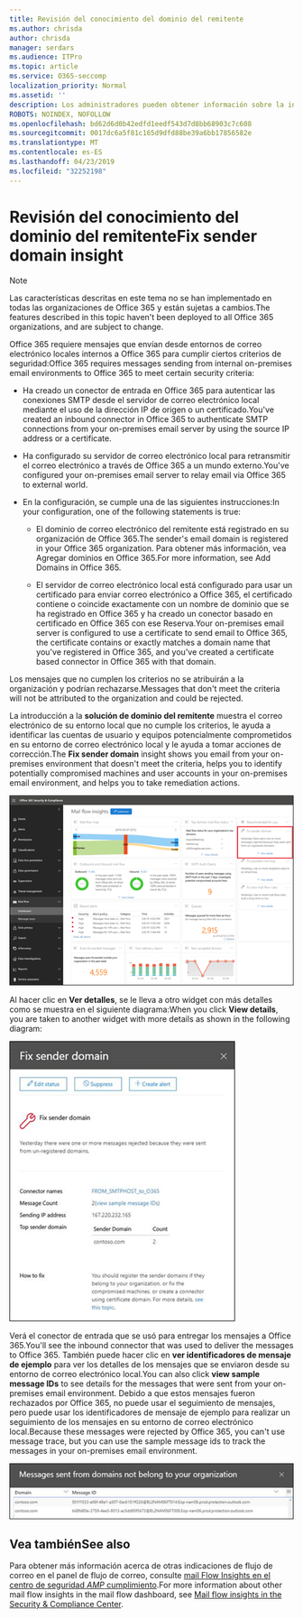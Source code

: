 ```yaml
---
title: Revisión del conocimiento del dominio del remitente
ms.author: chrisda
author: chrisda
manager: serdars
ms.audience: ITPro
ms.topic: article
ms.service: O365-seccomp
localization_priority: Normal
ms.assetid: ''
description: Los administradores pueden obtener información sobre la información sobre cómo solucionar el dominio del remitente en el panel de flujo de correo en el centro de seguridad & cumplimiento.
ROBOTS: NOINDEX, NOFOLLOW
ms.openlocfilehash: bd62d6d0b42edfd1eedf543d7d8bb68903c7c608
ms.sourcegitcommit: 0017dc6a5f81c165d9dfd88be39a6bb17856582e
ms.translationtype: MT
ms.contentlocale: es-ES
ms.lasthandoff: 04/23/2019
ms.locfileid: "32252198"
---
```

# <a name="fix-sender-domain-insight"></a><span data-ttu-id="7424e-103">Revisión del conocimiento del dominio del remitente</span><span class="sxs-lookup"><span data-stu-id="7424e-103">Fix sender domain insight</span></span>

> [!NOTE]
> <span data-ttu-id="7424e-104">Las características descritas en este tema no se han implementado en todas las organizaciones de Office 365 y están sujetas a cambios.</span><span class="sxs-lookup"><span data-stu-id="7424e-104">The features described in this topic haven't been deployed to all Office 365 organizations, and are subject to change.</span></span>

<span data-ttu-id="7424e-105">Office 365 requiere mensajes que envían desde entornos de correo electrónico locales internos a Office 365 para cumplir ciertos criterios de seguridad:</span><span class="sxs-lookup"><span data-stu-id="7424e-105">Office 365 requires messages sending from internal on-premises email environments to Office 365 to meet certain security criteria:</span></span>

- <span data-ttu-id="7424e-106">Ha creado un conector de entrada en Office 365 para autenticar las conexiones SMTP desde el servidor de correo electrónico local mediante el uso de la dirección IP de origen o un certificado.</span><span class="sxs-lookup"><span data-stu-id="7424e-106">You've created an inbound connector in Office 365 to authenticate SMTP connections from your on-premises email server by using the source IP address or a certificate.</span></span>

- <span data-ttu-id="7424e-107">Ha configurado su servidor de correo electrónico local para retransmitir el correo electrónico a través de Office 365 a un mundo externo.</span><span class="sxs-lookup"><span data-stu-id="7424e-107">You've configured your on-premises email server to relay email via Office 365 to external world.</span></span>

- <span data-ttu-id="7424e-108">En la configuración, se cumple una de las siguientes instrucciones:</span><span class="sxs-lookup"><span data-stu-id="7424e-108">In your configuration, one of the following statements is true:</span></span>

  - <span data-ttu-id="7424e-109">El dominio de correo electrónico del remitente está registrado en su organización de Office 365.</span><span class="sxs-lookup"><span data-stu-id="7424e-109">The sender's email domain is registered in your Office 365 organization.</span></span> <span data-ttu-id="7424e-110">Para obtener más información, vea Agregar dominios en Office 365.</span><span class="sxs-lookup"><span data-stu-id="7424e-110">For more information, see Add Domains in Office 365.</span></span>

  - <span data-ttu-id="7424e-111">El servidor de correo electrónico local está configurado para usar un certificado para enviar correo electrónico a Office 365, el certificado contiene o coincide exactamente con un nombre de dominio que se ha registrado en Office 365 y ha creado un conector basado en certificado en Office 365 con ese Reserva.</span><span class="sxs-lookup"><span data-stu-id="7424e-111">Your on-premises email server is configured to use a certificate to send email to Office 365, the certificate contains or exactly matches a domain name that you've registered in Office 365, and you've created a certificate based connector in Office 365 with that domain.</span></span> 

<span data-ttu-id="7424e-112">Los mensajes que no cumplen los criterios no se atribuirán a la organización y podrían rechazarse.</span><span class="sxs-lookup"><span data-stu-id="7424e-112">Messages that don't meet the criteria will not be attributed to the organization and could be rejected.</span></span>

<span data-ttu-id="7424e-113">La introducción a la **solución de dominio del remitente** muestra el correo electrónico de su entorno local que no cumple los criterios, le ayuda a identificar las cuentas de usuario y equipos potencialmente comprometidos en su entorno de correo electrónico local y le ayuda a tomar acciones de corrección.</span><span class="sxs-lookup"><span data-stu-id="7424e-113">The **Fix sender domain** insight shows you email from your on-premises environment that doesn't meet the criteria, helps you to identify potentially compromised machines and user accounts in your on-premises email environment, and helps you to take remediation actions.</span></span>

![La información del dominio de remitentes Fix del panel flujo de correo del centro de seguridad & cumplimiento](media/sender-domain-insight-selected.png)

<span data-ttu-id="7424e-115">Al hacer clic en **Ver detalles**, se le lleva a otro widget con más detalles como se muestra en el siguiente diagrama:</span><span class="sxs-lookup"><span data-stu-id="7424e-115">When you click **View details**, you are taken to another widget with more details as shown in the following diagram:</span></span>

![Widget de detalles en el información sobre la solución de dominio del remitente](media/sender-domain-view-details.png)

<span data-ttu-id="7424e-117">Verá el conector de entrada que se usó para entregar los mensajes a Office 365.</span><span class="sxs-lookup"><span data-stu-id="7424e-117">You'll see the inbound connector that was used to deliver the messages to Office 365.</span></span> <span data-ttu-id="7424e-118">También puede hacer clic en **ver identificadores de mensaje de ejemplo** para ver los detalles de los mensajes que se enviaron desde su entorno de correo electrónico local.</span><span class="sxs-lookup"><span data-stu-id="7424e-118">You can also click **view sample message IDs** to see details for the messages that were sent from your on-premises email environment.</span></span> <span data-ttu-id="7424e-119">Debido a que estos mensajes fueron rechazados por Office 365, no puede usar el seguimiento de mensajes, pero puede usar los identificadores de mensaje de ejemplo para realizar un seguimiento de los mensajes en su entorno de correo electrónico local.</span><span class="sxs-lookup"><span data-stu-id="7424e-119">Because these messages were rejected by Office 365, you can't use message trace, but you can use the sample message ids to track the messages in your on-premises email environment.</span></span>

![Ver identificadores de mensaje de ejemplo en el información de dominio del remitente de corrección](media/sender-domain-view-sample-message-ids.png)

## <a name="see-also"></a><span data-ttu-id="7424e-121">Vea también</span><span class="sxs-lookup"><span data-stu-id="7424e-121">See also</span></span>

<span data-ttu-id="7424e-122">Para obtener más información acerca de otras indicaciones de flujo de correo en el panel de flujo de correo, consulte [mail Flow Insights en el centro de seguridad _AMP_ cumplimiento](mail-flow-insights-v2.md).</span><span class="sxs-lookup"><span data-stu-id="7424e-122">For more information about other mail flow insights in the mail flow dashboard, see [Mail flow insights in the Security & Compliance Center](mail-flow-insights-v2.md).</span></span>
